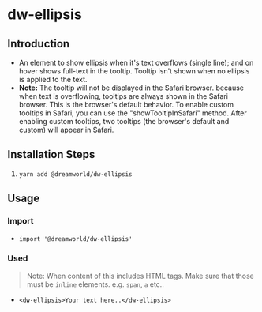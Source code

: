 # dw-ellipsis
## Introduction
- An element to show ellipsis when it's text overflows (single line); and on hover shows full-text in the tooltip. Tooltip isn't shown when no ellipsis is applied to the text. 
- __Note:__ The tooltip will not be displayed in the Safari browser. because when text is overflowing, tooltips are always shown in the Safari browser. This is the browser's default behavior. To enable custom tooltips in Safari, you can use the "showTooltipInSafari" method. After enabling custom tooltips, two tooltips (the browser's default and custom) will appear in Safari.

## Installation Steps
1. `yarn add @dreamworld/dw-ellipsis`

## Usage
### Import
- `import '@dreamworld/dw-ellipsis'`

### Used
> Note: When content of this includes HTML tags. Make sure that those must be `inline` elements. e.g. `span`, `a` etc..
- ```
  <dw-ellipsis>Your text here..</dw-ellipsis>
  ```
